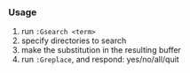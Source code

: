 
### Usage
1. run `:Gsearch <term>`
2. specify directories to search
3. make the substitution in the resulting buffer
4. run `:Greplace`, and respond: yes/no/all/quit